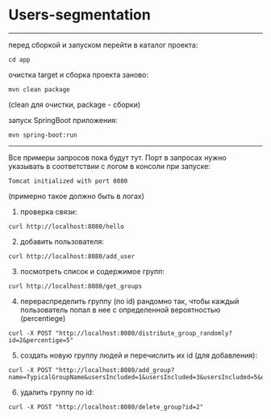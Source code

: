 # Users-segmentation
---
перед сборкой и запуском перейти в каталог проекта:
```
cd app
```
очистка target и сборка проекта заново:
```
mvn clean package  
```
(clean для очистки, package - сборки)

запуск SpringBoot приложения:
```
mvn spring-boot:run
```
---
Все примеры запросов пока будут тут.
Порт в запросах нужно указывать в соответствии с логом в консоли при запуске:
```
Tomcat initialized with port 8080
```
(примерно такое должно быть в логах)
1) проверка связи:
```
curl http://localhost:8080/hello 
```
2) добавить пользователя:
```
curl http://localhost:8080/add_user
```
3) посмотреть список и содержимое групп:
```
curl http://localhost:8080/get_groups
```
4) перераспределить группу (по id) рандомно так, чтобы каждый пользователь попал в нее с определенной вероятностью (percentiege)
```
curl -X POST "http://localhost:8080/distribute_group_randomly?id=2&percentige=5"
```
5) создать новую группу людей и перечислить их id (для добавления):
```
curl -X POST "http://localhost:8080/add_group?name=TypicalGroupName&usersIncluded=1&usersIncluded=3&usersIncluded=5&usersIncluded=7&usersIncluded=9"
```
6) удалить группу по id:
```
curl -X POST "http://localhost:8080/delete_group?id=2"
```
